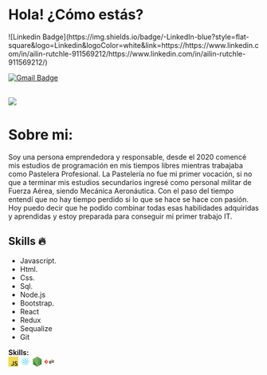 <h1> Hola! ¿Cómo estás?</h1>
![Linkedin Badge](https://img.shields.io/badge/-LinkedIn-blue?style=flat-square&logo=Linkedin&logoColor=white&link=https://https://www.linkedin.com/in/ailin-rutchle-911569212/https://www.linkedin.com/in/ailin-rutchle-911569212/)

[![Gmail Badge](https://img.shields.io/badge/-Gmail-d14836?style=flat-square&logo=Gmail&logoColor=white&link=mailto:mail@pereyrapame)](mailto:pereyrapame@gmail.com)

<br/>

<img src='https://gifmaniacos.es/wp-content/uploads/2017/03/gif-dinosaurio-terrible-gifmaniacos.es-6.gif' >
<h1> Sobre mi:</h1>
Soy una persona emprendedora y responsable, desde el 2020 comencé mis estudios de programación en mis tiempos libres mientras trabajaba como Pastelera Profesional. La Pastelería no fue mi primer vocación, si no que a terminar mis estudios secundarios ingresé como personal militar de Fuerza Aérea, siendo Mecánica Aeronáutica.  Con el paso del tiempo entendí que no hay tiempo perdido si lo que se hace se hace con pasión. Hoy puedo decir que he podido combinar  todas esas habilidades adquiridas y aprendidas y estoy preparada para conseguir mi primer trabajo IT.

## Skills  :fire:
- Javascript.
- Html.
- Css.
- Sql.
- Node.js
- Bootstrap.
- React
- Redux
- Sequalize
- Git

**Skills:**  
<code><img height="20" src="https://raw.githubusercontent.com/github/explore/80688e429a7d4ef2fca1e82350fe8e3517d3494d/topics/javascript/javascript.png"></code>
<code><img height="20" src="https://raw.githubusercontent.com/github/explore/80688e429a7d4ef2fca1e82350fe8e3517d3494d/topics/react/react.png"></code>
<code><img height="20" src="https://raw.githubusercontent.com/github/explore/80688e429a7d4ef2fca1e82350fe8e3517d3494d/topics/nodejs/nodejs.png"></code>
<code><img height="20" src="https://raw.githubusercontent.com/github/explore/80688e429a7d4ef2fca1e82350fe8e3517d3494d/topics/git/git.png"></code>


